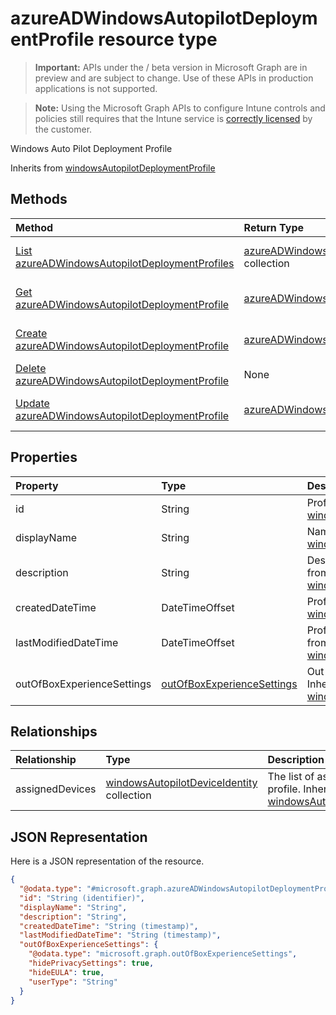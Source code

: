 ﻿# azureADWindowsAutopilotDeploymentProfile resource type

> **Important:** APIs under the / beta version in Microsoft Graph are in preview and are subject to change. Use of these APIs in production applications is not supported.

> **Note:** Using the Microsoft Graph APIs to configure Intune controls and policies still requires that the Intune service is [correctly licensed](https://go.microsoft.com/fwlink/?linkid=839381) by the customer.

Windows Auto Pilot Deployment Profile

Inherits from [windowsAutopilotDeploymentProfile](../resources/intune_enrollment_windowsautopilotdeploymentprofile.md)

## Methods
|Method|Return Type|Description|
|:---|:---|:---|
|[List azureADWindowsAutopilotDeploymentProfiles](../api/intune_enrollment_azureadwindowsautopilotdeploymentprofile_list.md)|[azureADWindowsAutopilotDeploymentProfile](../resources/intune_enrollment_azureadwindowsautopilotdeploymentprofile.md) collection|List properties and relationships of the [azureADWindowsAutopilotDeploymentProfile](../resources/intune_enrollment_azureadwindowsautopilotdeploymentprofile.md) objects.|
|[Get azureADWindowsAutopilotDeploymentProfile](../api/intune_enrollment_azureadwindowsautopilotdeploymentprofile_get.md)|[azureADWindowsAutopilotDeploymentProfile](../resources/intune_enrollment_azureadwindowsautopilotdeploymentprofile.md)|Read properties and relationships of the [azureADWindowsAutopilotDeploymentProfile](../resources/intune_enrollment_azureadwindowsautopilotdeploymentprofile.md) object.|
|[Create azureADWindowsAutopilotDeploymentProfile](../api/intune_enrollment_azureadwindowsautopilotdeploymentprofile_create.md)|[azureADWindowsAutopilotDeploymentProfile](../resources/intune_enrollment_azureadwindowsautopilotdeploymentprofile.md)|Create a new [azureADWindowsAutopilotDeploymentProfile](../resources/intune_enrollment_azureadwindowsautopilotdeploymentprofile.md) object.|
|[Delete azureADWindowsAutopilotDeploymentProfile](../api/intune_enrollment_azureadwindowsautopilotdeploymentprofile_delete.md)|None|Deletes a [azureADWindowsAutopilotDeploymentProfile](../resources/intune_enrollment_azureadwindowsautopilotdeploymentprofile.md).|
|[Update azureADWindowsAutopilotDeploymentProfile](../api/intune_enrollment_azureadwindowsautopilotdeploymentprofile_update.md)|[azureADWindowsAutopilotDeploymentProfile](../resources/intune_enrollment_azureadwindowsautopilotdeploymentprofile.md)|Update the properties of a [azureADWindowsAutopilotDeploymentProfile](../resources/intune_enrollment_azureadwindowsautopilotdeploymentprofile.md) object.|

## Properties
|Property|Type|Description|
|:---|:---|:---|
|id|String|Profile Key Inherited from [windowsAutopilotDeploymentProfile](../resources/intune_enrollment_windowsautopilotdeploymentprofile.md)|
|displayName|String|Name of the profile Inherited from [windowsAutopilotDeploymentProfile](../resources/intune_enrollment_windowsautopilotdeploymentprofile.md)|
|description|String|Description of the profile Inherited from [windowsAutopilotDeploymentProfile](../resources/intune_enrollment_windowsautopilotdeploymentprofile.md)|
|createdDateTime|DateTimeOffset|Profile creation time Inherited from [windowsAutopilotDeploymentProfile](../resources/intune_enrollment_windowsautopilotdeploymentprofile.md)|
|lastModifiedDateTime|DateTimeOffset|Profile last modified time Inherited from [windowsAutopilotDeploymentProfile](../resources/intune_enrollment_windowsautopilotdeploymentprofile.md)|
|outOfBoxExperienceSettings|[outOfBoxExperienceSettings](../resources/intune_enrollment_outofboxexperiencesettings.md)|Out of box experience setting Inherited from [windowsAutopilotDeploymentProfile](../resources/intune_enrollment_windowsautopilotdeploymentprofile.md)|

## Relationships
|Relationship|Type|Description|
|:---|:---|:---|
|assignedDevices|[windowsAutopilotDeviceIdentity](../resources/intune_enrollment_windowsautopilotdeviceidentity.md) collection|The list of assigned devices for the profile. Inherited from [windowsAutopilotDeploymentProfile](../resources/intune_enrollment_windowsautopilotdeploymentprofile.md)|

## JSON Representation
Here is a JSON representation of the resource.
<!-- {
  "blockType": "resource",
  "keyProperty": "id",
  "@odata.type": "microsoft.graph.azureADWindowsAutopilotDeploymentProfile"
}
-->
``` json
{
  "@odata.type": "#microsoft.graph.azureADWindowsAutopilotDeploymentProfile",
  "id": "String (identifier)",
  "displayName": "String",
  "description": "String",
  "createdDateTime": "String (timestamp)",
  "lastModifiedDateTime": "String (timestamp)",
  "outOfBoxExperienceSettings": {
    "@odata.type": "microsoft.graph.outOfBoxExperienceSettings",
    "hidePrivacySettings": true,
    "hideEULA": true,
    "userType": "String"
  }
}
```



